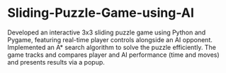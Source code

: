 # Sliding-Puzzle-Game-using-AI
Developed an interactive 3x3 sliding puzzle game using Python and Pygame, featuring real-time player controls alongside an AI opponent. Implemented an A* search algorithm to solve the puzzle efficiently. The game tracks and compares player and AI performance (time and moves) and presents results via a popup.
